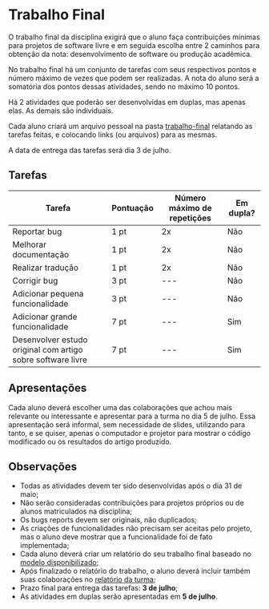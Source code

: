 # Trabalho Final

O trabalho final da disciplina exigirá que o aluno faça contribuições mínimas para projetos de software livre
e em seguida escolha entre 2 caminhos para obtenção da nota: desenvolvimento de software ou produção acadêmica.

No trabalho final há um conjunto de tarefas com seus respectivos pontos e número máximo de vezes que podem
ser realizadas. A nota do aluno será a somatória dos pontos dessas atividades, sendo no máximo 10 pontos.

Há 2 atividades que poderão ser desenvolvidas em duplas, mas apenas elas. As demais são individuais.

Cada aluno criará um arquivo pessoal na pasta [trabalho-final](trabalho-final/) relatando as tarefas feitas,
e colocando links (ou arquivos) para as mesmas.

A data de entrega das tarefas será dia 3 de julho.

## Tarefas

| Tarefa                                                      | Pontuação | Número máximo de repetições | Em dupla? |
|-------------------------------------------------------------|-----------|-----------------------------|-----------|
| Reportar bug                                                | 1 pt      | 2x                          | Não       |
| Melhorar documentação                                       | 1 pt      | 2x                          | Não       |
| Realizar tradução                                           | 1 pt      | 2x                          | Não       |
| Corrigir bug                                                | 3 pt      | ---                         | Não       |
| Adicionar pequena funcionalidade                            | 3 pt      | ---                         | Não       |
| Adicionar grande funcionalidade                             | 7 pt      | ---                         | Sim       |
| Desenvolver estudo original com artigo sobre software livre | 7 pt      | ---                         | Sim       |

## Apresentações

Cada aluno deverá escolher uma das colaborações que achou mais relevante ou interessante e apresentar para a turma
no dia 5 de julho. Essa apresentação será informal, sem necessidade de slides, utilizando para tanto, e se quiser,
apenas o computador e projetor para mostrar o código modificado ou os resultados do artigo produzido.

## Observações

* Todas as atividades devem ter sido desenvolvidas após o dia 31 de maio;
* Não serão consideradas contribuições para projetos próprios ou de alunos matriculados na disciplina;
* Os bugs reports devem ser originais, não duplicados;
* As criações de funcionalidades não precisam ser aceitas pelo projeto, mas o aluno deve mostrar que
a funcionalidade foi de fato implementada;
* Cada aluno deverá criar um relatório do seu trabalho final baseado no [modelo disponibilizado](trabalho-final/README.md);
* Após finalizado o relatório do trabalho, o aluno deverá incluir também suas colaborações no
[relatório da turma](trabalho-final/trabalho-final-turma.md);
* Prazo final para entrega das tarefas: **3 de julho**;
* As atividades em duplas serão apresentadas em **5 de julho**.
